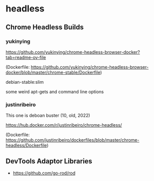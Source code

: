 # headless

## Chrome Headless Builds

### yukinying

https://github.com/yukinying/chrome-headless-browser-docker?tab=readme-ov-file

(Dockerfile: https://github.com/yukinying/chrome-headless-browser-docker/blob/master/chrome-stable/Dockerfile) 

debian-stable:slim

some weird apt-gets and command line options 

### justinribeiro

This one is deboan buster (10, old, 2022)

https://hub.docker.com/r/justinribeiro/chrome-headless/

(Dockerfile: https://github.com/justinribeiro/dockerfiles/blob/master/chrome-headless/Dockerfile)

## DevTools Adaptor Libraries

- https://github.com/go-rod/rod
